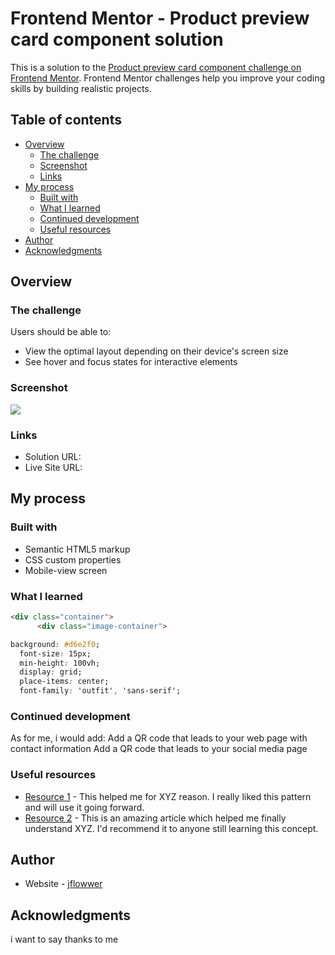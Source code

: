 # Frontend Mentor - Product preview card component solution

This is a solution to the [Product preview card component challenge on Frontend Mentor](1). Frontend Mentor challenges help you improve your coding skills by building realistic projects. 

## Table of contents

- [Overview](#overview)
  - [The challenge](#the-challenge)
  - [Screenshot](#screenshot)
  - [Links](#links)
- [My process](#my-process)
  - [Built with](#built-with)
  - [What I learned](#what-i-learned)
  - [Continued development](#continued-development)
  - [Useful resources](#useful-resources)
- [Author](#author)
- [Acknowledgments](#acknowledgments)


## Overview

### The challenge

Users should be able to:

- View the optimal layout depending on their device's screen size
- See hover and focus states for interactive elements

### Screenshot

![](./screenshot.jpg)


### Links

- Solution URL: []()
- Live Site URL: []()

## My process

### Built with

- Semantic HTML5 markup
- CSS custom properties
- Mobile-view screen


### What I learned

```html
<div class="container">
      <div class="image-container">
```
```css
background: #d6e2f0;
  font-size: 15px;
  min-height: 100vh;
  display: grid;
  place-items: center;
  font-family: 'outfit', 'sans-serif';
```

### Continued development

As for me, i would add:
Add a QR code that leads to your web page with contact information
Add a QR code that leads to your social media page

### Useful resources

- [Resource 1](https://www.example.com) - This helped me for XYZ reason. I really liked this pattern and will use it going forward.
- [Resource 2](https://www.example.com) - This is an amazing article which helped me finally understand XYZ. I'd recommend it to anyone still learning this concept.


## Author

- Website - [jflowwer](https://github.com/jflowwwer)

## Acknowledgments

i want to say thanks to me